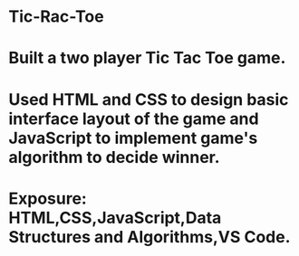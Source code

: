# Tic-Rac-Toe

# Built a two player Tic Tac Toe game.
# Used HTML and CSS to design basic interface layout of the game and JavaScript to implement game's algorithm to decide winner.
# Exposure: HTML,CSS,JavaScript,Data Structures and Algorithms,VS Code.
